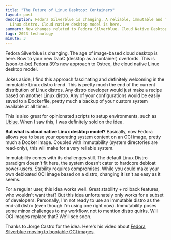```yaml
---
title: "The Future of Linux Desktop: Containers"
layout: post
description: Fedora Silverblue is changing. A reliable, immutable and flexible
  Linux distro. Cloud native desktop model is here.
summary: New changes related to Fedora Silverblue. Cloud Native Desktop.
tags: 2023 technology
minute: 3
---
```


Fedora Silverblue is changing. The age of image-based cloud desktop is here. Bow to your new DaaC (desktop as a container) overlords. This is [(soon-to-be) Fedora 39's](https://fedoraproject.org/wiki/Changes/OstreeNativeContainerStable) new approach to Ostree, the cloud native Linux desktop model.

Jokes aside, I find this approach fascinating and definitely welcoming in the immutable Linux distro trend. This is pretty much the end of the current distribution of Linux distros. Any distro developer would just make a recipe based on another Linux distro. Any of your configurations would be easily saved to a Dockerfile, pretty much a backup of your custom system available at all times.

This is also great for opinionated scripts to setup environments, such as [Ublue](https://ublue.it/). When I saw this, I was definitely sold on the idea. 

**But what is cloud native Linux desktop model?** Basically, now Fedora allows you to base your operating system content on an OCI image, pretty much a Docker image. Coupled with immutability (system directories are read-only), this will make for a very reliable system.

Immutability comes with its challenges still. The default Linux Distro paradigm doesn't fit here, the system doesn't cater to hardcore debloat power-users. Stability requires compromises. While you could make your own debloated OCI image based on a distro, changing it isn't as easy as it seems.

For a regular user, this idea works well. Great stability + rollback features, who wouldn't want that? But this idea unfortunately only works for a subset of developers. Personally, I'm not ready to use an immutable distro as the end-all distro (even though I'm using one right now). Immutability poses some minor challenges to my workflow, not to mention distro quirks. Will OCI images replace that? We'll see soon.

Thanks to Jorge Castro for the idea. Here's his video about [Fedora Silverblue moving to bootable OCI images](https://www.youtube.com/watch?v=X8h304Jp9N8).
